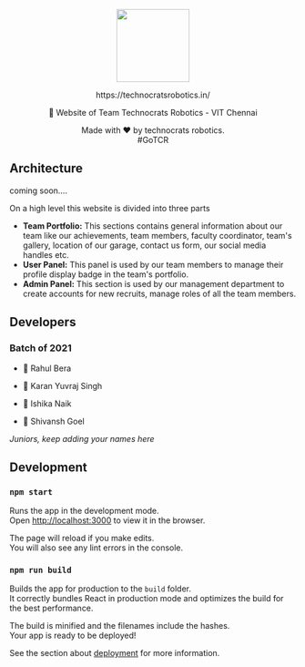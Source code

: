 <p align="center">
  <img src="https://github.com/technocrats-robotics/tcr-website/blob/main/public/TcrLogoClean.png" width="128"/>
</p>

<p align="center">
  https://technocratsrobotics.in/
</p>

<p align="center">
  🚀 Website of Team Technocrats Robotics - VIT Chennai
</p>

<p align="center">
  Made with ❤️ by technocrats robotics. 
  <br>
  #GoTCR
</p>

## Architecture
coming soon....

On a high level this website is divided into three parts
- <b>Team Portfolio:</b> This sections contains general information about our team like our achievements, team members, faculty coordinator, team's gallery, location of our garage, contact us form, our social media handles etc.
- <b>User Panel:</b> This panel is used by our team members to manage their profile display badge in the team's portfolio.
- <b>Admin Panel:</b> This section is used by our management department to create accounts for new recruits, manage roles of all the team members.

## Developers
### Batch of 2021
- <p>🚀 Rahul Bera</p>
- <p>🚀 Karan Yuvraj Singh</p>
- <p>🚀 Ishika Naik</p>
- <p>🚀 Shivansh Goel</p>

<i>Juniors, keep adding your names here</i>

## Development 

### `npm start`

Runs the app in the development mode.\
Open [http://localhost:3000](http://localhost:3000) to view it in the browser.

The page will reload if you make edits.\
You will also see any lint errors in the console.

### `npm run build`

Builds the app for production to the `build` folder.\
It correctly bundles React in production mode and optimizes the build for the best performance.

The build is minified and the filenames include the hashes.\
Your app is ready to be deployed!

See the section about [deployment](https://facebook.github.io/create-react-app/docs/deployment) for more information.

